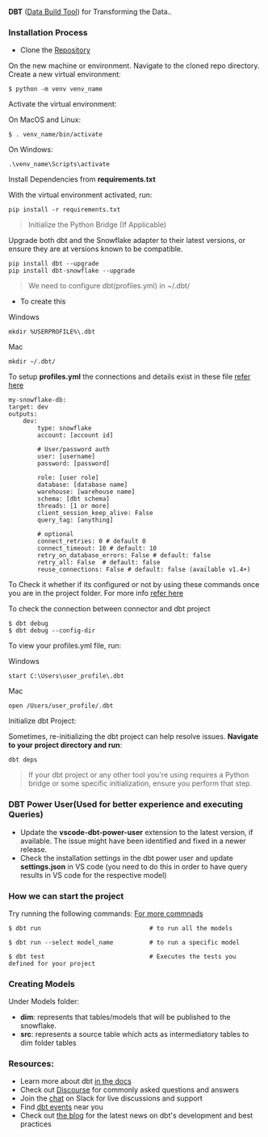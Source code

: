 

**DBT** ([Data Build Tool](https://www.getdbt.com/)) for Transforming the Data..

### Installation Process

- Clone the [Repository](https://github.com/getsurance/Mandrill)

On the new machine or environment.
Navigate to the cloned repo directory. Create a new virtual environment:

    $ python -m venv venv_name

Activate the virtual environment:

On MacOS and Linux:

    $ . venv_name/bin/activate

On Windows: 

    .\venv_name\Scripts\activate

Install Dependencies from **requirements.txt**

With the virtual environment activated, run:

    pip install -r requirements.txt

> Initialize the Python Bridge (If Applicable)

Upgrade both dbt and the Snowflake adapter to their latest versions, or ensure they are at versions known to be compatible.

    pip install dbt --upgrade
    pip install dbt-snowflake --upgrade

> We need to configure dbt(profiles.yml) in ~/.dbt/

- To create this 

Windows

    mkdir %USERPROFILE%\.dbt

Mac

    mkdir ~/.dbt/

To setup **profiles.yml** the connections and details exist in these file [refer here](https://docs.getdbt.com/docs/core/connect-data-platform/snowflake-setup)

    my-snowflake-db:
    target: dev
    outputs:
        dev:
            type: snowflake
            account: [account id]

            # User/password auth
            user: [username]
            password: [password]

            role: [user role]
            database: [database name]
            warehouse: [warehouse name]
            schema: [dbt schema]
            threads: [1 or more]
            client_session_keep_alive: False
            query_tag: [anything]

            # optional
            connect_retries: 0 # default 0
            connect_timeout: 10 # default: 10
            retry_on_database_errors: False # default: false
            retry_all: False  # default: false
            reuse_connections: False # default: false (available v1.4+)
        
To Check it whether if its configured or not by using these commands once you are in the project folder.
For more info [refer here](https://docs.getdbt.com/docs/core/connect-data-platform/connection-profilesl)

To check the connection between connector and dbt project

    $ dbt debug 
    $ dbt debug --config-dir
    
To view your profiles.yml file, run:

Windows

    start C:\Users\user_profile\.dbt  

Mac

    open /Users/user_profile/.dbt

Initialize dbt Project:

Sometimes, re-initializing the dbt project can help resolve issues. **Navigate to your project directory and run**:

    dbt deps

> If your dbt project or any other tool you're using requires a Python bridge or some specific initialization, ensure you perform that step.

### DBT Power User(Used for better experience and executing Queries)

- Update the **vscode-dbt-power-user** extension to the latest version, if available. The issue might have been identified and fixed in a newer release.
- Check the installation settings in the dbt power user and update **settings.json** in VS code
  (you need to do this in order to have query results in VS code for the respective model) 

### How we can start the project 

Try running the following commands: [For more commnads](https://docs.getdbt.com/docs/introduction)

    
    $ dbt run                              # to run all the models

    $ dbt run --select model_name          # to run a specific model 

    $ dbt test                             # Executes the tests you defined for your project


### Creating Models

Under Models folder:

- **dim**: represents that tables/models that will be published to the snowflake.
- **src**: represents a source table which acts as intermediatory tables to dim folder tables

### 


### Resources:
- Learn more about dbt [in the docs](https://docs.getdbt.com/docs/introduction)
- Check out [Discourse](https://discourse.getdbt.com/) for commonly asked questions and answers
- Join the [chat](https://community.getdbt.com/) on Slack for live discussions and support
- Find [dbt events](https://events.getdbt.com) near you
- Check out [the blog](https://blog.getdbt.com/) for the latest news on dbt's development and best practices